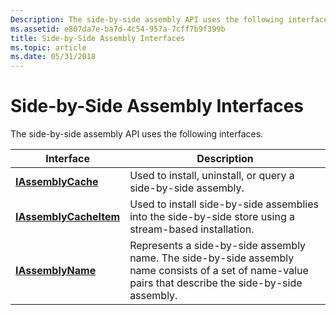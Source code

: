 ```yaml
---
Description: The side-by-side assembly API uses the following interfaces.
ms.assetid: e807da7e-ba7d-4c54-957a-7cff7b9f399b
title: Side-by-Side Assembly Interfaces
ms.topic: article
ms.date: 05/31/2018
---
```


# Side-by-Side Assembly Interfaces

The side-by-side assembly API uses the following interfaces.



| Interface                                        | Description                                                                                                                                            |
|--------------------------------------------------|--------------------------------------------------------------------------------------------------------------------------------------------------------|
| [**IAssemblyCache**](/windows/desktop/api/winsxs/nn-winsxs-iassemblycache)         | Used to install, uninstall, or query a side-by-side assembly.                                                                                          |
| [**IAssemblyCacheItem**](/windows/desktop/api/winsxs/nn-winsxs-iassemblycacheitem) | Used to install side-by-side assemblies into the side-by-side store using a stream-based installation.                                                 |
| [**IAssemblyName**](/windows/desktop/api/winsxs/nn-winsxs-iassemblyname)           | Represents a side-by-side assembly name. The side-by-side assembly name consists of a set of name-value pairs that describe the side-by-side assembly. |



 

 

 



